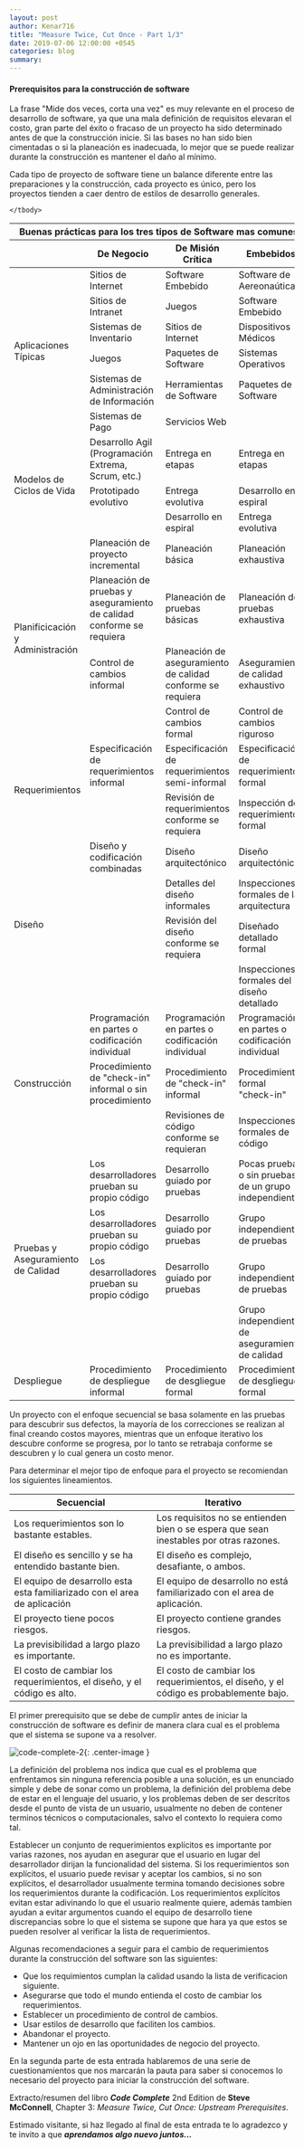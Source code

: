 ```yaml
---
layout: post
author: Kenar716
title: "Measure Twice, Cut Once - Part 1/3"
date: 2019-07-06 12:00:00 +0545
categories: blog
summary:
---
```

#### Prerequisitos para la construcción de software

La frase "Mide dos veces, corta una vez" es muy relevante en el proceso de desarrollo de software, ya que una mala definición de requisitos elevaran el costo, gran parte del éxito o fracaso de un proyecto ha sido determinado antes de que la construcción inicie. Si las bases no han sido bien cimentadas o si la planeación es inadecuada, lo mejor que se puede realizar durante la construcción es mantener el daño al mínimo. 

Cada tipo de proyecto de software tiene un balance diferente entre las preparaciones y la construcción, cada proyecto es único, pero los proyectos tienden a caer dentro de estilos de desarrollo generales. 

<table class="table table-sm table-striped table-bordered table-responsive align-items-center text-center small">
    <colgroup >
        <col width="25%" />
        <col width="25%" />
        <col width="25%" />
        <col width="25%" />
    </colgroup>
    <thead>
        <tr>
            <th colspan="4" class="table-active text-center">Buenas prácticas para los tres tipos de Software mas comunes</th>
        </tr>
        <tr>
            <th></th>
            <th class="text-center">De Negocio</th>
            <th class="text-center">De Misión Crítica</th>
            <th class="text-center">Embebidos</th>
        </tr>
    </thead>
    <tbody>
        <tr>
            <td markdown="span" rowspan="6" class="table-inverse">Aplicaciones Típicas</td>
            <td markdown="span">Sitios de Internet</td>
            <td markdown="span">Software Embebido</td>
            <td markdown="span">Software de Aereonaútica</td>
        </tr>
        <tr>
            <td markdown="span">Sitios de Intranet</td>
            <td markdown="span">Juegos</td>
            <td markdown="span">Software Embebido</td>
        </tr>
        <tr>
            <td markdown="span">Sistemas de Inventario</td>
            <td markdown="span">Sitios de Internet</td>
            <td markdown="span">Dispositivos Médicos</td>
        </tr>
        <tr>
            <td markdown="span">Juegos</td>
            <td markdown="span">Paquetes de Software</td>
            <td markdown="span">Sistemas Operativos</td>
        </tr>
        <tr>
            <td markdown="span">Sistemas de Administración de Información</td>
            <td markdown="span">Herramientas de Software</td>
            <td markdown="span">Paquetes de Software</td>
        </tr>
        <tr>
            <td markdown="span">Sistemas de Pago</td>
            <td markdown="span">Servicios Web</td>
            <td markdown="span"></td>
        </tr>
        <tr>
            <td markdown="span" rowspan="3" class="table-inverse">Modelos de Ciclos de Vida</td>
            <td markdown="span">Desarrollo Agil (Programación Extrema, Scrum, etc.)</td>
            <td markdown="span">Entrega en etapas</td>
            <td markdown="span">Entrega en etapas</td>
        </tr>
        <tr>
            <td markdown="span">Prototipado evolutivo</td>
            <td markdown="span">Entrega evolutiva</td>
            <td markdown="span">Desarrollo en espiral</td>
        </tr>
        <tr>
            <td markdown="span"></td>
            <td markdown="span">Desarrollo en espiral</td>
            <td markdown="span">Entrega evolutiva</td>
        </tr>
        <tr>
            <td markdown="span" rowspan="4" class="table-inverse">Planificicación y Administración</td>
            <td markdown="span">Planeación de proyecto incremental</td>
            <td markdown="span">Planeación básica</td>
            <td markdown="span">Planeación exhaustiva</td>
        </tr>
        <tr>
            <td markdown="span">Planeación de pruebas y aseguramiento de calidad conforme se requiera</td>
            <td markdown="span">Planeación de pruebas básicas</td>
            <td markdown="span">Planeación de pruebas exhaustiva</td>
        </tr>
        <tr>
            <td markdown="span">Control de cambios informal</td>
            <td markdown="span">Planeación de aseguramiento de calidad conforme se requiera</td>
            <td markdown="span">Aseguramiento de calidad exhaustivo</td>
        </tr>
        <tr>
            <td markdown="span"></td>
            <td markdown="span">Control de cambios formal</td>
            <td markdown="span">Control de cambios riguroso</td>
        </tr>
        <tr>
            <td markdown="span" rowspan="2" class="table-inverse">Requerimientos</td>
            <td markdown="span">Especificación de requerimientos informal</td>
            <td markdown="span">Especificación de requerimientos semi-informal</td>
            <td markdown="span">Especificación de requerimientos formal</td>
        </tr>
        <tr>
            <td markdown="span"></td>
            <td markdown="span">Revisión de requerimientos conforme se requiera</td>
            <td markdown="span">Inspección de requerimientos formal</td>
        </tr>
        <tr>
            <td markdown="span" rowspan="4" class="table-inverse">Diseño</td>
            <td markdown="span">Diseño y codificación combinadas</td>
            <td markdown="span">Diseño arquitectónico</td>
            <td markdown="span">Diseño arquitectónico</td>
        </tr>
        <tr>
            <td markdown="span"></td>
            <td markdown="span">Detalles del diseño informales</td>
            <td markdown="span">Inspecciones formales de la arquitectura</td>
        </tr>
        <tr>
            <td markdown="span"></td>
            <td markdown="span">Revisión del diseño conforme se requiera</td>
            <td markdown="span">Diseñado detallado formal</td>
        </tr>
        <tr>
            <td markdown="span"></td>
            <td markdown="span"></td>
            <td markdown="span">Inspecciones formales del diseño detallado</td>
        </tr>
        <tr>
            <td markdown="span" rowspan="3" class="table-inverse">Construcción</td>
            <td markdown="span">Programación en partes o codificación individual</td>
            <td markdown="span">Programación en partes o codificación individual</td>
            <td markdown="span">Programación en partes o codificación individual</td>
        </tr>
        <tr>
            <td markdown="span">Procedimiento de "check-in" informal o sin procedimiento</td>
            <td markdown="span">Procedimiento de "check-in" informal</td>
            <td markdown="span">Procedimiento formal "check-in"</td>
        </tr>
        <tr>
            <td markdown="span"></td>
            <td markdown="span">Revisiones de código conforme se requieran</td>
            <td markdown="span">Inspecciones formales de código</td>
        </tr>
        <tr>
            <td markdown="span" rowspan="4" class="table-inverse">Pruebas y Aseguramiento de Calidad</td>
            <td markdown="span">Los desarrolladores prueban su propio código</td>
            <td markdown="span">Desarrollo guiado por pruebas</td>
            <td markdown="span">Pocas pruebas o sin pruebas de un grupo independiente</td>
        </tr>
        <tr>
            <td markdown="span">Los desarrolladores prueban su propio código</td>
            <td markdown="span">Desarrollo guiado por pruebas</td>
            <td markdown="span">Grupo independiente de pruebas</td>
        </tr>
        <tr>
            <td markdown="span">Los desarrolladores prueban su propio código</td>
            <td markdown="span">Desarrollo guiado por pruebas</td>
            <td markdown="span">Grupo independiente de pruebas</td>
        </tr>
        <tr>
            <td markdown="span"></td>
            <td markdown="span"></td>
            <td markdown="span">Grupo independiente de aseguramiento de calidad</td>
        </tr>
        <tr>
            <td markdown="span" class="table-inverse">Despliegue</td>
            <td markdown="span">Procedimiento de despliegue informal</td>
            <td markdown="span">Procedimiento de desgliegue formal</td>
            <td markdown="span">Procedimiento de desgliegue formal</td>
        </tr>

    </tbody>
</table>

Un proyecto con el enfoque secuencial se basa solamente en las pruebas para descubrir sus defectos, la mayoría de los correcciones se realizan al final creando costos mayores, mientras que un enfoque iterativo los descubre conforme se progresa, por lo tanto se retrabaja conforme se descubren y lo cual genera un costo menor. 

Para determinar el mejor tipo de enfoque para el proyecto se recomiendan los siguientes lineamientos. 

<table class="table table-striped table-bordered table-responsive align-items-center small">
    <colgroup >
        <col width="50%" />
        <col width="50%" />
    </colgroup>
    <thead>
        <tr>
            <th>Secuencial</th>
            <th>Iterativo</th>
        </tr>
    </thead>
    <tbody>
        <tr>
            <td markdown="span">Los requerimientos son lo bastante estables.</td>
            <td markdown="span">Los requisitos no se entienden bien o se espera que sean inestables por otras razones.</td>
        </tr>
        <tr>
            <td markdown="span">El diseño es sencillo y se ha entendido bastante bien.</td>
            <td markdown="span">El diseño es complejo, desafiante, o ambos.</td>
        </tr>
        <tr>
            <td markdown="span">El equipo de desarrollo esta esta familiarizado con el area de aplicación</td>
            <td markdown="span">El equipo de desarrollo no está familiarizado con el area de aplicación.</td>
        </tr>
        <tr>
            <td markdown="span">El proyecto tiene pocos riesgos.</td>
            <td markdown="span">El proyecto contiene grandes riesgos.</td>
        </tr>
        <tr>
            <td markdown="span">La previsibilidad a largo plazo es importante.</td>
            <td markdown="span">La previsibilidad a largo plazo no es importante.</td>
        </tr>
        <tr>
            <td markdown="span">El costo de cambiar los requerimientos, el diseño, y el código es alto.</td>
            <td markdown="span">El costo de cambiar los requerimientos, el diseño, y el código es probablemente bajo.</td>
        </tr>
    </tbody>
</table>

El primer prerequisito que se debe de cumplir antes de iniciar la construcción de software es definir de manera clara cual es el problema que el sistema se supone va a resolver. 

![code-complete-2](/assets/images/posts/2019-07-06-measuretwicecutoncepart1/PiramidaConstruccion.PNG){: .center-image }

La definición del problema nos indica que cual es el problema que enfrentamos sin ninguna referencia posible a una solución, es un enunciado simple y debe de sonar como un problema, la definición del problema debe de estar en el lenguaje del usuario, y los problemas deben de ser descritos desde el punto de vista de un usuario, usualmente no deben de contener terminos técnicos o computacionales, salvo el contexto lo requiera como tal. 

Establecer un conjunto de requerimientos explícitos es importante por varias razones, nos ayudan en asegurar que el usuario en lugar del desarrollador dirijan la funcionalidad del sistema. Si los requerimientos son explícitos, el usuario puede revisar y aceptar los cambios, si no son explícitos, el desarrollador usualmente termina tomando decisiones sobre los requerimientos durante la codificación. Los requerimientos explícitos evitan estar adivinando lo que el usuario realmente quiere, además tambien ayudan a evitar argumentos cuando el equipo de desarrollo tiene discrepancias sobre lo que el sistema se supone que hara ya que estos se pueden resolver al verificar la lista de requerimientos. 

Algunas recomendaciones a seguir para el cambio de requerimientos durante la construcción del software son las siguientes: 
- Que los requimientos cumplan la calidad usando la lista de verificacion siguiente. 
- Asegurarse que todo el mundo entienda el costo de cambiar los requerimientos. 
- Establecer un procedimiento de control de cambios. 
- Usar estilos de desarrollo que faciliten los cambios. 
- Abandonar el proyecto.
- Mantener un ojo en las oportunidades de negocio del proyecto. 

En la segunda parte de esta entrada hablaremos de una serie de cuestionamientos que nos marcarán la pauta para saber si conocemos lo necesario del proyecto para iniciar la construcción del software.

Extracto/resumen del libro _**Code Complete**_ 2nd Edition de **Steve McConnell**, Chapter 3: _Measure Twice, Cut Once: Upstream Prerequisites_.

Estimado visitante, si haz llegado al final de esta entrada te lo agradezco y te invito a que _**aprendamos algo nuevo juntos...**_